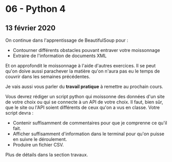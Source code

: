 # 06 - Python 4

## 13 février 2020

On continue dans l'apprentissage de BeautifulSoup pour :

* Contourner différents obstacles pouvant entraver votre moissonnage
* Extraire de l'information de documents XML

Et on approfondit le moissonnage à l'aide d'autres exercices. Il se peut qu'on doive aussi parachever la matière qu'on n'aura pas eu le temps de couvrir dans les semaines précédentes.

Je vais aussi vous parler du **travail pratique** à remettre au prochain cours.

Vous devrez rédiger un script python qui moissonne des données d'un site de votre choix ou qui se connecte à un API de votre choix. Il faut, bien sûr, que le site ou l'API soient différents de ceux qu'on a vus en classe. Votre script devra :

* Contenir suffisamment de commentaires pour que je comprenne ce qu'il fait.
* Afficher suffisamment d'information dans le terminal pour qu'on puisse en suivre le déroulement.
* Produire un fichier CSV.

Plus de détails dans la section travaux.

